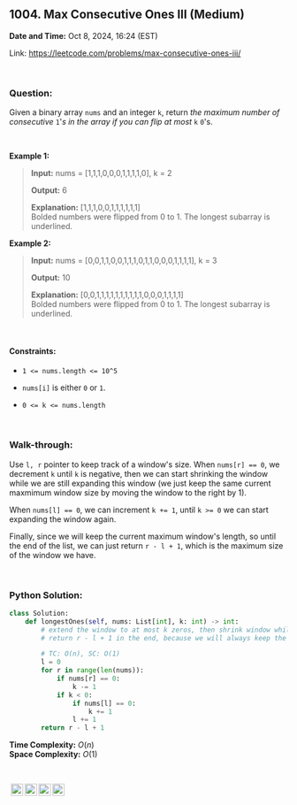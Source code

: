 ## 1004. Max Consecutive Ones III (Medium)
**Date and Time:** Oct 8, 2024, 16:24 (EST)

Link: https://leetcode.com/problems/max-consecutive-ones-iii/

<br>

### Question:
Given a binary array `nums` and an integer `k`, return _the maximum number of consecutive_ `1`'_s in the array if you can flip at most_ `k` `0`'s.

<br>

**Example 1:**
> **Input:** nums = [1,1,1,0,0,0,1,1,1,1,0], k = 2
> 
> **Output:** 6
>
> **Explanation:** [1,1,1,0,0,1,1,1,1,1,1] <br>
> Bolded numbers were flipped from 0 to 1. The longest subarray is underlined.

**Example 2:**
> **Input:** nums = [0,0,1,1,0,0,1,1,1,0,1,1,0,0,0,1,1,1,1], k = 3
> 
> **Output:** 10
>
> **Explanation:** [0,0,1,1,1,1,1,1,1,1,1,1,0,0,0,1,1,1,1] <br>
> Bolded numbers were flipped from 0 to 1. The longest subarray is underlined.

<br>

#### Constraints:
* `1 <= nums.length <= 10^5`

* `nums[i]` is either `0` or `1`.

* `0 <= k <= nums.length`

<br>

### Walk-through: 
Use `l, r` pointer to keep track of a window's size. When `nums[r] == 0`, we decrement `k` until `k` is negative, then we can start shrinking the window while we are still expanding this window (we just keep the same current maxmimum window size by moving the window to the right by 1).

When `nums[l] == 0`, we can increment `k += 1`, until `k >= 0` we can start expanding the window again.

Finally, since we will keep the current maximum window's length, so until the end of the list, we can just return `r - l + 1`, which is the maximum size of the window we have.

<br>

### Python Solution:
```python
class Solution:
    def longestOnes(self, nums: List[int], k: int) -> int:
        # extend the window to at most k zeros, then shrink window while still expanding (maintain the current max window size)
        # return r - l + 1 in the end, because we will always keep the same size of the max window

        # TC: O(n), SC: O(1)
        l = 0
        for r in range(len(nums)):
            if nums[r] == 0:
                k -= 1
            if k < 0:
                if nums[l] == 0:
                    k += 1
                l += 1
        return r - l + 1
```
**Time Complexity:** $O(n)$ <br>
**Space Complexity:** $O(1)$

<br>

<img style="height:22px!important;margin-left:3px;vertical-align:text-bottom;" src="https://mirrors.creativecommons.org/presskit/icons/cc.svg?ref=chooser-v1" alt="CC BY-NC-SA" title="CC BY-NC-SA"><img style="height:22px!important;margin-left:3px;vertical-align:text-bottom;" src="https://mirrors.creativecommons.org/presskit/icons/by.svg?ref=chooser-v1" alt="BY: credit must be given to the creator" title="BY: credit must be given to the creator"><img style="height:22px!important;margin-left:3px;vertical-align:text-bottom;" src="https://mirrors.creativecommons.org/presskit/icons/nc.svg?ref=chooser-v1" alt="NC: Only noncommercial uses of the work are permitted" title="NC: Only noncommercial uses of the work are permitted"><img style="height:22px!important;margin-left:3px;vertical-align:text-bottom;" src="https://mirrors.creativecommons.org/presskit/icons/sa.svg?ref=chooser-v1" alt="SA: Adaptations must be shared under the same terms" title="SA: Adaptations must be shared under the same terms">